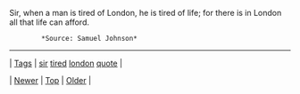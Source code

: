 <!--
title: Sir, when a man is tired of London, he is tired of life; for there is in London all that life can afford.
date: 2020-06-28T15:27:00.359Z
tags: sir, tired, london, quote
-->




Sir, when a man is tired of London, he is tired of life; for there is in London all that life can afford.

            *Source: Samuel Johnson*

<!--BOTTOM-POST-NAVIGATION-->
---

| [Tags](tags.md) | [sir](tag-sir.md) [tired](tag-tired.md) [london](tag-london.md) [quote](tag-quote.md) |

| [Newer](92947079362.md) | [Top](index.md) | [Older](92953987607.md) |